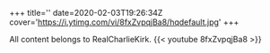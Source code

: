 +++
title=''
date=2020-02-03T19:26:34Z
cover='https://i.ytimg.com/vi/8fxZvpqjBa8/hqdefault.jpg'
+++

All content belongs to RealCharlieKirk.
{{< youtube 8fxZvpqjBa8 >}}
